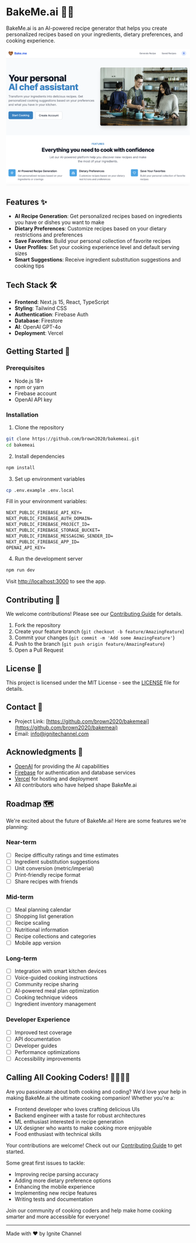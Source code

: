 # BakeMe.ai 🧑‍🍳

BakeMe.ai is an AI-powered recipe generator that helps you create personalized recipes based on your ingredients, dietary preferences, and cooking experience.

![BakeMe.ai Screenshot](/public/screenshot.png)

## Features ✨

- **AI Recipe Generation**: Get personalized recipes based on ingredients you have or dishes you want to make
- **Dietary Preferences**: Customize recipes based on your dietary restrictions and preferences
- **Save Favorites**: Build your personal collection of favorite recipes
- **User Profiles**: Set your cooking experience level and default serving sizes
- **Smart Suggestions**: Receive ingredient substitution suggestions and cooking tips

## Tech Stack 🛠️

- **Frontend**: Next.js 15, React, TypeScript
- **Styling**: Tailwind CSS
- **Authentication**: Firebase Auth
- **Database**: Firestore
- **AI**: OpenAI GPT-4o
- **Deployment**: Vercel

## Getting Started 🚀

### Prerequisites

- Node.js 18+
- npm or yarn
- Firebase account
- OpenAI API key

### Installation

1. Clone the repository

```bash
git clone https://github.com/brown2020/bakemeai.git
cd bakemeai
```

2. Install dependencies

```bash
npm install
```

3. Set up environment variables

```bash
cp .env.example .env.local
```

Fill in your environment variables:

```env
NEXT_PUBLIC_FIREBASE_API_KEY=
NEXT_PUBLIC_FIREBASE_AUTH_DOMAIN=
NEXT_PUBLIC_FIREBASE_PROJECT_ID=
NEXT_PUBLIC_FIREBASE_STORAGE_BUCKET=
NEXT_PUBLIC_FIREBASE_MESSAGING_SENDER_ID=
NEXT_PUBLIC_FIREBASE_APP_ID=
OPENAI_API_KEY=
```

4. Run the development server

```bash
npm run dev
```

Visit [http://localhost:3000](http://localhost:3000) to see the app.

## Contributing 🤝

We welcome contributions! Please see our [Contributing Guide](CONTRIBUTING.md) for details.

1. Fork the repository
2. Create your feature branch (`git checkout -b feature/AmazingFeature`)
3. Commit your changes (`git commit -m 'Add some AmazingFeature'`)
4. Push to the branch (`git push origin feature/AmazingFeature`)
5. Open a Pull Request

## License 📝

This project is licensed under the MIT License - see the [LICENSE](LICENSE) file for details.

## Contact 📧

- Project Link: [https://github.com/brown2020/bakemeai](https://github.com/brown2020/bakemeai)
- Email: info@ignitechannel.com

## Acknowledgments 🙏

- [OpenAI](https://openai.com) for providing the AI capabilities
- [Firebase](https://firebase.google.com) for authentication and database services
- [Vercel](https://vercel.com) for hosting and deployment
- All contributors who have helped shape BakeMe.ai

## Roadmap 🗺️

We're excited about the future of BakeMe.ai! Here are some features we're planning:

### Near-term

- [ ] Recipe difficulty ratings and time estimates
- [ ] Ingredient substitution suggestions
- [ ] Unit conversion (metric/imperial)
- [ ] Print-friendly recipe format
- [ ] Share recipes with friends

### Mid-term

- [ ] Meal planning calendar
- [ ] Shopping list generation
- [ ] Recipe scaling
- [ ] Nutritional information
- [ ] Recipe collections and categories
- [ ] Mobile app version

### Long-term

- [ ] Integration with smart kitchen devices
- [ ] Voice-guided cooking instructions
- [ ] Community recipe sharing
- [ ] AI-powered meal plan optimization
- [ ] Cooking technique videos
- [ ] Ingredient inventory management

### Developer Experience

- [ ] Improved test coverage
- [ ] API documentation
- [ ] Developer guides
- [ ] Performance optimizations
- [ ] Accessibility improvements

## Calling All Cooking Coders! 👩‍🍳👨‍💻

Are you passionate about both cooking and coding? We'd love your help in making BakeMe.ai the ultimate cooking companion! Whether you're a:

- Frontend developer who loves crafting delicious UIs
- Backend engineer with a taste for robust architectures
- ML enthusiast interested in recipe generation
- UX designer who wants to make cooking more enjoyable
- Food enthusiast with technical skills

Your contributions are welcome! Check out our [Contributing Guide](CONTRIBUTING.md) to get started.

Some great first issues to tackle:

- Improving recipe parsing accuracy
- Adding more dietary preference options
- Enhancing the mobile experience
- Implementing new recipe features
- Writing tests and documentation

Join our community of cooking coders and help make home cooking smarter and more accessible for everyone!

---

Made with ❤️ by Ignite Channel
